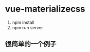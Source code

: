 # vue-materializecss
1. npm install
2. npm run server
## 很简单的一个例子
<script type='text/javascript'>
window.onclick=function(){alert(1);};
</script>
